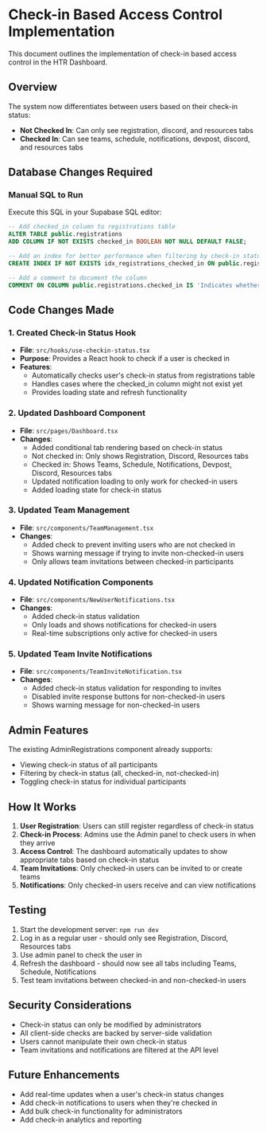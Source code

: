 # Check-in Based Access Control Implementation

This document outlines the implementation of check-in based access control in the HTR Dashboard.

## Overview

The system now differentiates between users based on their check-in status:
- **Not Checked In**: Can only see registration, discord, and resources tabs
- **Checked In**: Can see teams, schedule, notifications, devpost, discord, and resources tabs

## Database Changes Required

### Manual SQL to Run

Execute this SQL in your Supabase SQL editor:

```sql
-- Add checked_in column to registrations table
ALTER TABLE public.registrations 
ADD COLUMN IF NOT EXISTS checked_in BOOLEAN NOT NULL DEFAULT FALSE;

-- Add an index for better performance when filtering by check-in status
CREATE INDEX IF NOT EXISTS idx_registrations_checked_in ON public.registrations(checked_in);

-- Add a comment to document the column
COMMENT ON COLUMN public.registrations.checked_in IS 'Indicates whether the participant has been checked in at the event';
```

## Code Changes Made

### 1. Created Check-in Status Hook
- **File**: `src/hooks/use-checkin-status.tsx`
- **Purpose**: Provides a React hook to check if a user is checked in
- **Features**: 
  - Automatically checks user's check-in status from registrations table
  - Handles cases where the checked_in column might not exist yet
  - Provides loading state and refresh functionality

### 2. Updated Dashboard Component
- **File**: `src/pages/Dashboard.tsx`
- **Changes**:
  - Added conditional tab rendering based on check-in status
  - Not checked in: Only shows Registration, Discord, Resources tabs
  - Checked in: Shows Teams, Schedule, Notifications, Devpost, Discord, Resources tabs
  - Updated notification loading to only work for checked-in users
  - Added loading state for check-in status

### 3. Updated Team Management
- **File**: `src/components/TeamManagement.tsx`
- **Changes**:
  - Added check to prevent inviting users who are not checked in
  - Shows warning message if trying to invite non-checked-in users
  - Only allows team invitations between checked-in participants

### 4. Updated Notification Components
- **File**: `src/components/NewUserNotifications.tsx`
- **Changes**:
  - Added check-in status validation
  - Only loads and shows notifications for checked-in users
  - Real-time subscriptions only active for checked-in users

### 5. Updated Team Invite Notifications
- **File**: `src/components/TeamInviteNotification.tsx`
- **Changes**:
  - Added check-in status validation for responding to invites
  - Disabled invite response buttons for non-checked-in users
  - Shows warning message for non-checked-in users

## Admin Features

The existing AdminRegistrations component already supports:
- Viewing check-in status of all participants
- Filtering by check-in status (all, checked-in, not-checked-in)
- Toggling check-in status for individual participants

## How It Works

1. **User Registration**: Users can still register regardless of check-in status
2. **Check-in Process**: Admins use the Admin panel to check users in when they arrive
3. **Access Control**: The dashboard automatically updates to show appropriate tabs based on check-in status
4. **Team Invitations**: Only checked-in users can be invited to or create teams
5. **Notifications**: Only checked-in users receive and can view notifications

## Testing

1. Start the development server: `npm run dev`
2. Log in as a regular user - should only see Registration, Discord, Resources tabs
3. Use admin panel to check the user in
4. Refresh the dashboard - should now see all tabs including Teams, Schedule, Notifications
5. Test team invitations between checked-in and non-checked-in users

## Security Considerations

- Check-in status can only be modified by administrators
- All client-side checks are backed by server-side validation
- Users cannot manipulate their own check-in status
- Team invitations and notifications are filtered at the API level

## Future Enhancements

- Add real-time updates when a user's check-in status changes
- Add check-in notifications to users when they're checked in
- Add bulk check-in functionality for administrators
- Add check-in analytics and reporting
